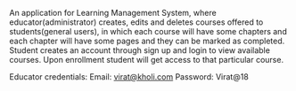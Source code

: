 An application for Learning Management System, where educator(administrator) creates, edits and deletes courses offered to students(general users), in which each course will have some chapters and each chapter will have some pages and they can be marked as completed. 
Student creates an account through sign up and login to view available courses. Upon enrollment student will get access to that particular course. 

Educator credentials:
Email: virat@kholi.com
Password: Virat@18
